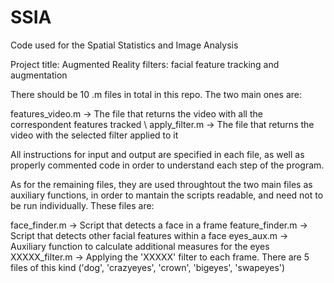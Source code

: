 # SSIA
Code used for the Spatial Statistics and Image Analysis

Project title: Augmented Reality filters: facial feature tracking and augmentation

There should be 10 .m files in total in this repo.
The two main ones are:

features_video.m -> The file that returns the video with all the correspondent features tracked \\
apply_filter.m -> The file that returns the video with the selected filter applied to it

All instructions for input and output are specified in each file, as well as properly commented code in order to understand each step of the program.

As for the remaining files, they are used throughtout the two main files as auxiliary functions, in order to mantain the scripts readable, and need not to be run individually. These files are:

face_finder.m -> Script that detects a face in a frame
feature_finder.m -> Script that detects other facial features within a face
eyes_aux.m -> Auxiliary function to calculate additional measures for the eyes
XXXXX_filter.m -> Applying the 'XXXXX' filter to each frame. There are 5 files of this kind ('dog', 'crazyeyes', 'crown', 'bigeyes', 'swapeyes')
